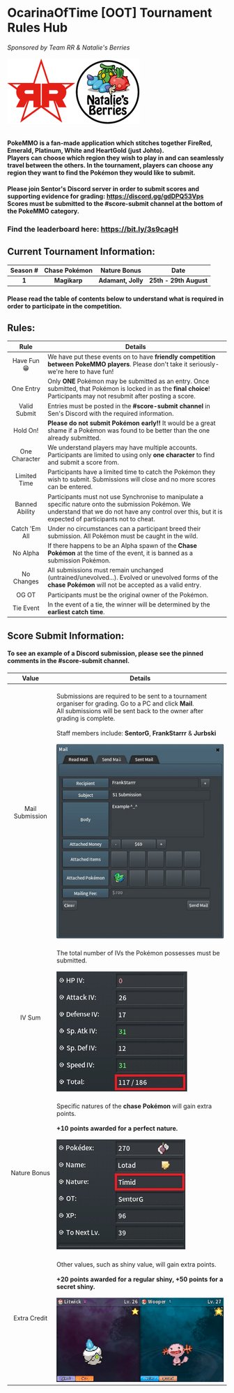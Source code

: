# OcarinaOfTime [OOT] Tournament Rules Hub

###### Sponsored by Team RR & Natalie's Berries <br> <br> ![image](https://github.com/SentorG/OOT-Tourney-Rules/blob/main/Logos.png)

#### PokeMMO is a fan-made application which stitches together FireRed, Emerald, Platinum, White and HeartGold (just Johto). <br> Players can choose which region they wish to play in and can seamlessly travel between the others. In the tournament, players can choose **any region** they want to find the Pokémon they would like to submit.

#### Please join Sentor's Discord server in order to submit scores and supporting evidence for grading: https://discord.gg/gdDPQ53Vps <br> Scores must be submitted to the #score-submit channel at the bottom of the PokeMMO category.

### Find the leaderboard here: **https://bit.ly/3s9cagH**

## Current Tournament Information:
| **Season #** | **Chase Pokémon** | **Nature Bonus** | **Date** |
|:-:|:-:|:-:|:-:|
| **1** | **Magikarp** | **Adamant, Jolly** | **25th - 29th August** |

#### Please read the table of contents below to understand what is required in order to participate in the competition.
## Rules:
| **Rule** | **Details** |
|:-:|-|
| Have Fun 😁 | We have put these events on to have **friendly competition between PokeMMO players**. Please don't take it seriously- we're here to have fun! |
| One Entry | Only **ONE** Pokémon may be submitted as an entry. Once submitted, that Pokémon is locked in as the **final choice**! Participants may not resubmit after posting a score. |
| Valid Submit | Entries must be posted in the **#score-submit channel** in Sen's Discord with the required information. |
| Hold On! | **Please do not submit Pokémon early!!** It would be a great shame if a Pokémon was found to be better than the one already submitted. |
| One Character | We understand players may have multiple accounts. Participants are limited to using only **one character** to find and submit a score from. |
| Limited Time | Participants have a limited time to catch the Pokémon they wish to submit. Submissions will close and no more scores can be entered. |
| Banned Ability | Participants must not use Synchronise to manipulate a specific nature onto the submission Pokémon. We understand that we do not have any control over this, but it is expected of participants not to cheat. |
| Catch 'Em All | Under no circumstances can a participant breed their submission. All Pokémon must be caught in the wild. |
| No Alpha | If there happens to be an Alpha spawn of the **Chase Pokémon** at the time of the event, it is banned as a submission Pokémon. |
| No Changes | All submissions must remain unchanged (untrained/unevolved...). Evolved or unevolved forms of the **chase Pokémon** will not be accepted as a valid entry. |
| OG OT | Participants must be the original owner of the Pokémon. |
| Tie Event | In the event of a tie, the winner will be determined by the **earliest catch time**. |

## Score Submit Information:
#### To see an example of a Discord submission, please see the pinned comments in the #score-submit channel.
| **Value** | **Details** |
|:-:|-|
| Mail Submission | <br> Submissions are required to be sent to a tournament organiser for grading. Go to a PC and click **Mail**. <br> All submissions will be sent back to the owner after grading is complete. <br> <br> Staff members include: **SentorG**, **FrankStarrr** & **Jurbski** <br> <br> ![image](https://github.com/SentorG/OOT-Tourney-Rules/blob/main/Mail%20Submission.jpg) |
| IV Sum | <br> The total number of IVs the Pokémon possesses must be submitted. <br> <br> ![image](https://github.com/SentorG/OOT-Tourney-Rules/blob/main/IV%20Sum.jpg) |
| Nature Bonus | <br> Specific natures of the **chase Pokémon** will gain extra points. <br> <br> **+10 points awarded for a perfect nature.** <br> <br> ![image](https://github.com/SentorG/OOT-Tourney-Rules/blob/main/Nature%20%26%20OT.jpg)  |
| Extra Credit | <br> Other values, such as shiny value, will gain extra points. <br> <br> **+20 points awarded for a regular shiny, +50 points for a secret shiny.** <br> <br> ![image](https://github.com/SentorG/OOT-Tourney-Rules/blob/main/Extra%20Credit%20Shinies.jpg) |
